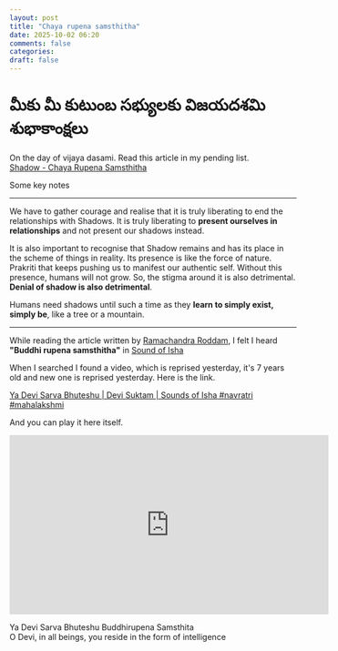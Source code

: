 ```yaml
---
layout: post
title: "Chaya rupena samsthitha"
date: 2025-10-02 06:20
comments: false
categories:
draft: false
---
```


# మీకు మీ కుటుంబ సభ్యులకు విజయదశమి శుభాకాంక్షలు

On the day of vijaya dasami. Read this article in my pending list.  
[Shadow - Chaya Rupena Samsthitha](https://fragranceofshakti.substack.com/p/shadow-chaya-rupena-samsthitha)

Some key notes

---

We have to gather courage and realise that it is truly liberating to end the relationships with Shadows. It is truly liberating to **present ourselves in relationships** and not present our shadows instead.  

It is also important to recognise that Shadow remains and has its place in the scheme of things in reality. Its presence is like the force of nature. Prakriti that keeps pushing us to manifest our authentic self. Without this presence, humans will not grow. So, the stigma around it is also detrimental. **Denial of shadow is also detrimental**.  

Humans need shadows until such a time as they **learn to simply exist, simply be**, like a tree or a mountain.  

---

While reading the article written by [Ramachandra Roddam](https://substack.com/@fragranceofshakti), I felt I heard **"Buddhi rupena samsthitha"** in [Sound of Isha](https://www.youtube.com/@soundsofisha)

When I searched I found a video, which is reprised yesterday, it's 7 years old and new one is reprised yesterday. Here is the link.

[Ya Devi Sarva Bhuteshu | Devi Suktam | Sounds of Isha #navratri #mahalakshmi](https://www.youtube.com/watch?v=3OqX-c9s2HU)

And you can play it here itself.  
<iframe width="560" height="315" src="https://www.youtube-nocookie.com/embed/3OqX-c9s2HU?si=vO_elUQNru1khyBN" title="YouTube video player" frameborder="0" allow="accelerometer; autoplay; clipboard-write; encrypted-media; gyroscope; picture-in-picture; web-share" referrerpolicy="strict-origin-when-cross-origin" allowfullscreen></iframe>

Ya Devi Sarva Bhuteshu Buddhirupena Samsthita  
O Devi, in all beings, you reside in the form of intelligence  
